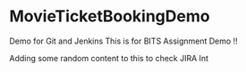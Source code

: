 # MovieTicketBookingDemo
Demo for Git and Jenkins
This is for BITS Assignment Demo !!

Adding some random content to this to check JIRA Int
